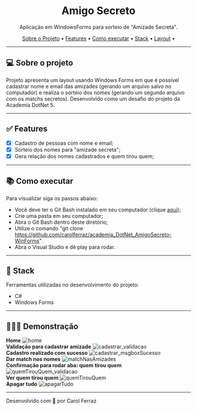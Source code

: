 <h1 align="center">Amigo Secreto</h1>

<p align="center">Aplicação em WindowsForms para sorteio de "Amizade Secreta". </p>

<p align="center">
  <a href="#computer-sobre-o-projeto">Sobre o Projeto</a> •
  <a href="#white_check_mark-features">Features</a> •
  <a href="#books-como-executar">Como executar</a> •
  <a href="#hammer-stack">Stack</a> •
  <a href="#hammer-layout">Layout</a> •
</p>

---

## :computer: Sobre o projeto

Projeto apresenta um layout usando Windows Forms em que é possível cadastrar nome e email das amizades (gerando um arquivo salvo no computador) e realiza o sorteio dos nomes (gerando um segundo arquivo com os matchs secretos). Desenvolvido como um desafio do projeto da Academia DotNet 5.

---

## :white_check_mark: Features
- [x] Cadastro de pessoas com nome e email;
- [x] Sorteio dos nomes para "amizade secreta";
- [x] Gera relação dos nomes cadastrados e quem tirou quem;

---

## :books: Como executar

Para visualizar siga os passos abaixo: 
- Você deve ter o Git Bash instalado em seu computador (clique <a href="https://git-scm.com/download/win">aqui</a>);
- Crie uma pasta em seu computador;
- Abra o Git Bash dentro deste diretório;
- Utilize o comando "git clone https://github.com/carolferraz/academia_DotNet_AmigoSecreto-WinForms".
- Abra o Visual Studio e dê play para rodar.

---

## :hammer: Stack

Ferramentas utilizadas no desenvolvimento do projeto:

- C#
- Windows Forms

---

## 👩🏽‍💻 Demonstração
<strong>Home</strong>
![home](https://github.com/carolferraz/academia_DotNet_AmigoSecreto-WinForms/assets/21011722/843eb5d7-f9c2-460a-af89-fa50a765a173)
<br>
<strong>Validação para cadastrar amizade</strong>
![cadastrar_validacao](https://github.com/carolferraz/academia_DotNet_AmigoSecreto-WinForms/assets/21011722/9324902f-cd69-411f-a932-d29f2a683784)
<br>
<strong>Cadastro realizado com sucesso</strong>
![cadastrar_msgboxSucesso](https://github.com/carolferraz/academia_DotNet_AmigoSecreto-WinForms/assets/21011722/7d09b883-e799-4514-9026-22a54415a471)
<br>
<strong>Dar match nos nomes</strong>
![matchNasAmizades](https://github.com/carolferraz/academia_DotNet_AmigoSecreto-WinForms/assets/21011722/79800d79-49c5-4e4d-90d9-56eae32ff0f9)
<br>
<strong>Confirmação para rodar aba: quem tirou quem</strong>
![quemTirouQuem_validacao](https://github.com/carolferraz/academia_DotNet_AmigoSecreto-WinForms/assets/21011722/8c7ac90e-fd3f-4ed7-8e2d-ff1a2016a2c0)
<br>
<strong>Ver quem tirou quem</strong>
![quemTirouQuem](https://github.com/carolferraz/academia_DotNet_AmigoSecreto-WinForms/assets/21011722/3f342755-9112-4d2f-9e09-767a034c2c80)
<br>
<strong>Apagar tudo</strong>
![apagarTudo](https://github.com/carolferraz/academia_DotNet_AmigoSecreto-WinForms/assets/21011722/ea582225-953f-4a95-8ea2-269873ac8956)


---

Desenvolvido com 💚 por Carol Ferraz
